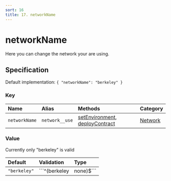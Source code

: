 ```yaml
---
sort: 16
title: 17. networkName
---
```


# networkName

Here you can change the network your are using.


## Specification

Default implementation: ```{ "networkName": "berkeley" }```

### Key

| **Name** | **Alias** | **Methods** | **Category** |  
|:--|:--|:--|:--|
| ```networkName``` | ```network__use``` | [setEnvironment](../methods/setEnvironment.html#options), [deployContract](../methods/deployContract.html#options) | [Network](../options/#network) |

### Value

Currently only "berkeley" is valid

| **Default** | **Validation** | **Type** |
|:--|:--|:--|
| ```"berkeley"``` | ```^(berkeley|none)$``` | ```string``` |

